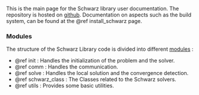 This is the main page for the Schwarz library user documentation. The repository is hosted on [github](https://github.com/pratikvn/schwarz-lib). Documentation on aspects such as the build system, can be found at the @ref install_schwarz page. 


### Modules

The structure of the Schwarz Library code is divided into different [modules](modules.html) :

*  @ref init : Handles the initialization of the problem and the solver.
*  @ref comm : Handles the communication.
*  @ref solve : Handles the local solution and the convergence detection.
*  @ref schwarz_class : The Classes related to the Schwarz solvers.
*  @ref utils : Provides some basic utilities.

